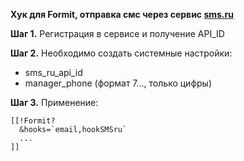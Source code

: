 <p><b>Хук для Formit, отправка смс через сервис <a href="https://sms.ru/">sms.ru</a></b></p>

<p><b>Шаг 1.</b> Регистрация в сервисе и получение API_ID</p>
<p><b>Шаг 2.</b> Необходимо создать системные настройки:</p>
<ul>
  <li>sms_ru_api_id</li>
  <li>manager_phone (формат 7..., только цифры)</li>
</ul>

<p><b>Шаг 3.</b> Применение:</p>
<pre><code>[[!Formit?
  &hooks=`email,hookSMSru`
  ...
]]</code></pre>
